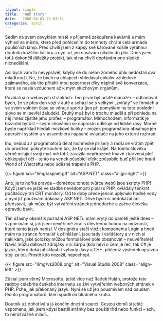 ```yaml
---
layout: single
title:  "Web story"
date:   2008-04-01 21:03:51
categories: apríl
---
```

Sedím na svém obvyklém místě v příjemně zakouřené kavárně a mám výhled na
město, které před pohlcením do temnoty chrání celá armáda pouličních lamp.
Před chvílí jsem z kapsy své kárované košile vytáhnul doutník dražšího kalibru
a nyní už jen nasávám nikotin do plic. Dnes jsem totiž dokončil důležitý
projekt, tak si na chvíli dopřávám ono sladké nicnedělání.

Asi bych vám to nevyprávěl, kdyby se do mého zorného úhlu nedostali dva mladí
muži. Ne, že bych na chlapech shledával cokoliv vzhledově zajímavého, ale tito
přitáhli mou pozornost díky náplně své konverzace, která se nesla vzduchem až
k mým sluchovým orgánům.

Povídali si o webových stránkách. Ten první byl určitě manažer – odhadoval
bych, že se přes den vozí v autě a schází se s velkými „zvířaty“ ve firmách a
ve svém volném čase se věnuje sportu (jen při pomyšlení na toto poslední slovo
se mi sevřel žaludek). Druhý muž byl o trochu mladší a při pohledu na něj
ihned zjistíte jeho profesi – programátor. Mimochodem, informatik je bizardní
bytost – svým chováním se naprosto odlišuje od lidské rasy. Marně byste
například hledali mozkové buňky – mozek programátora obsahuje jen operační
systém a v assembleru napsané ovladače na jeho externí rozhraní.

Inu, nebudu z programátorů dělat lochneské příšery a radši se vrátím zpět do
prostředí pokryté kouřem tak, že by se dal krájet. Na tomto člověku věrně
milující svoji myš mě totiž zarazila nepřirozeně tmavě zbarvená pleť
obklopující oči – tento na venek působící efekt způsobilo buď přílišné hraní
World of Warcraftu nebo úděsné trápení s PHP.

{{< figure src="/img/aspnet.gif" alt="ASP.NET" class="align-right" >}}

Ano, je to hořká pravda – doménou tohoto tvůrce webů jsou skripty PHP! Když
jsem se ještě ve sladké nevědomosti piplal s PHP, ovládaly tenkrát počítačový
trh CRT monitory. Od té doby přece jenom uplynulo hodně vody a nyní již
používám dokonalý ASP.NET. Dříve bych si nedokázal ani představit, jak může
být vytváření stránek jednoduché a začne člověka opravdu bavit.

Ten úžasný okamžik poznání ASP.NETu mám vrytý do paměti ještě dnes – vzpomínám
si, jak jsem nevěřícně zíral s otevřenou hubou na možnosti, které tento jazyk
nabízí. V designéru stačí vložit komponentu Login a hned mám na stránce
formulář k přihlášení, jsou tady i validátory a v nich si naklikám, jaké
položky můžou formulářové pole obsahovat – neuvěřitelné! Navíc můžu datlovat
zdrojáky v sí šárpu (kdo neví o čem je řeč, tak C# je jazyk, který dokázal
skloubit výhody Javy a C++, přičemž výsledek opravdu stojí za to). Prostě kdo
nezažil, nepochopí.

{{< figure src="/img/vs2008.png" alt="Visual Studio 2008" class="align-left" >}}

Zůstal jsem věrný Microsoftu, ještě více než Radek Hulán, protože tato rádoby
celebrita českého internetu se živí vytvářením webových stránek v PHP. Pche,
jak překonaný jazyk. Nyní se už jen pousmívám nad osudem těchto programátorů,
kteří spadli do bludného kruhu.

Doutník už dohořívá a já končím dnešní seanci. Cestou domů si ještě vzpomenu,
jak jsem kdysi bastlil stránky bez použití tříd nebo funkcí – ach, to
nerozvážné mládí…
